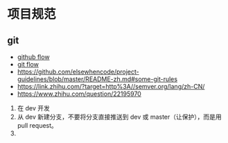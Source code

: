 # 项目规范

## git

- [github flow](https://guides.github.com/introduction/flow/)
- [git flow](https://nvie.com/posts/a-successful-git-branching-model/)
- https://github.com/elsewhencode/project-guidelines/blob/master/README-zh.md#some-git-rules
- https://link.zhihu.com/?target=http%3A//semver.org/lang/zh-CN/
- https://www.zhihu.com/question/22195970

1. 在 dev 开发
2. 从 dev 新建分支，不要将分支直接推送到 dev 或 master（让保护），而是用 pull request。
3.
